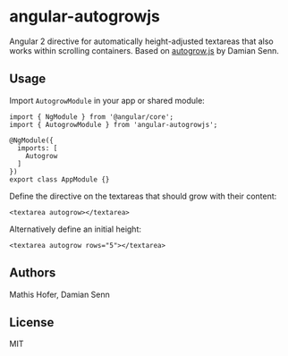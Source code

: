 # angular-autogrowjs

Angular 2 directive for automatically height-adjusted textareas that also works within scrolling
containers. Based on [autogrow.js](https://github.com/topaxi/autogrow.js) by Damian Senn.

## Usage

Import ``AutogrowModule`` in your app or shared module:

    import { NgModule } from '@angular/core';
    import { AutogrowModule } from 'angular-autogrowjs';
    
    @NgModule({
      imports: [
        Autogrow
      ]
    })
    export class AppModule {}

Define the directive on the textareas that should grow with their content:

    <textarea autogrow></textarea>

Alternatively define an initial height:

    <textarea autogrow rows="5"></textarea>


## Authors

Mathis Hofer, Damian Senn


## License

MIT
